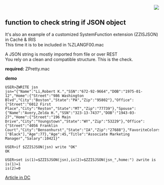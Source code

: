 <p align="right"><img src="https://github.com/isc-at/CPIPE/blob/master/archived.jpg"/></p>

## function  to check string if JSON object     
It's also an example of a customized SystemFunction extension (ZZISJSON) in Caché & IRIS    
This time it is to be included in %ZLANGF00.mac    

A JSON string is mostly imported from file or over REST    
You rely on a clean and compatible structure. This is the check.   

__required:__    ZPretty.mac   

__demo__
```
USER>ZWRITE jsn  
jsn="{"Name":"Li,Robert K.","SSN":"672-92-9664","DOB":"1975-01-12","Home":{"Street":"986 Washington Blvd","City":"Boston","State":"PA","Zip":"95802"},"Office":{"Street":"6012 First Place","City":"Reston","State":"MT","Zip":"77739"},"Spouse":{"Name":"Avery,Zelda H.","SSN":"323-13-7437","DOB":"1943-03-27","Home":{"Street":"196 Main Drive","City":"Youngstown","State":"WY","Zip":"53229"},"Office":{"Street":"4056 Franklin Court","City":"Bensonhurst","State":"IA","Zip":"27688"},"FavoriteColors":["Black"],"Age":77},"Age":45,"Title":"Associate Marketing Manager","Salary":10421}" 

USER>if $ZZISJSON(jsn) write "OK"   
OK

USER>set is(1)=$ZZISJSON(jsn),is(2)=$ZZISJSON(jsn_",home:") zwrite is   
is(1)=1
is(2)=0

```

[Article in DC](https://community.intersystems.com/post/function-check-if-string-json-object)  
